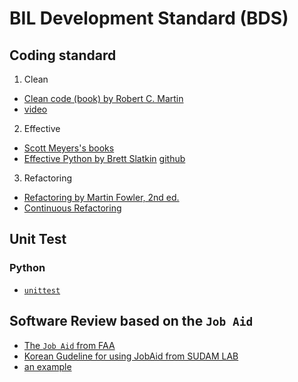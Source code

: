 # BIL Development Standard (BDS)


## Coding standard

1. Clean
 * [Clean code (book) by Robert C. Martin](https://www.oreilly.com/library/view/clean-code/9780136083238)
 * [video](https://www.oreilly.com/library/view/clean-code/9780134661742)
  
2. Effective
 * [Scott Meyers's books](https://www.aristeia.com/books.html)
 * [Effective Python by Brett Slatkin](https://effectivepython.com) [github](https://github.com/bslatkin/effectivepython)

3. Refactoring 
 * [Refactoring by Martin Fowler, 2nd ed.](https://martinfowler.com/books/refactoring.html)
 * [Continuous Refactoring](https://www.codit.eu/blog/continuous-refactoring/)



## Unit Test
### Python
* [`unittest`](https://docs.python.org/3/library/unittest.html)

## Software Review based on the `Job Aid`
* [The `Job Aid` from FAA](https://elsmar.com/elsmarqualityforum/attachments/jobaid-r1-1-pdf.14401)
* [Korean Gudeline for using JobAid from SUDAM LAB](https://imnow.tistory.com/entry/14-DO178-소프트웨어-리뷰Software-Review-–-Job-Aid-1)
* [an example](https://elsmar.com/elsmarqualityforum/attachments/jobaid-r1-1-pdf.14401/)
